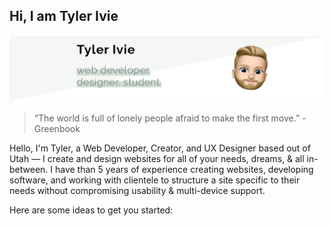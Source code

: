 ## Hi, I am Tyler Ivie
![GitHub Header of Me](/gitHub-headerV2.png?raw=true)


> “The world is full of lonely people afraid to make the first move.”
> -Greenbook

Hello, I'm Tyler, a Web Developer, Creator, and UX Designer based out of Utah — I create and design websites for all of your needs, dreams, & all in-between. I have than 5 years of experience creating websites, developing software, and working with clientele to structure a site specific to their needs without compromising usability & multi-device support.

Here are some ideas to get you started:

<!--
**tivie001/tivie001** is a ✨ _special_ ✨ repository because its `README.md` (this file) appears on your GitHub profile.


- 🔭 I’m currently working on ...
- 🌱 I’m currently learning ...
- 👯 I’m looking to collaborate on ...
- 🤔 I’m looking for help with ...
- 💬 Ask me about ...
- 📫 How to reach me: ...
- 😄 Pronouns: ...
- ⚡ Fun fact: ...
-->
